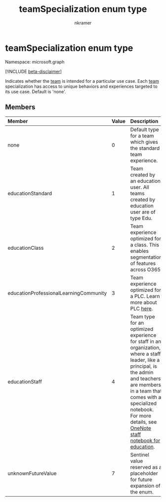 ﻿---
title: "teamSpecialization enum type"
description: "Describes the special use case for a team."
author: "nkramer"
localization_priority: Normal
ms.prod: "microsoft-teams"
doc_type: enumPageType
---

# teamSpecialization enum type

Namespace: microsoft.graph

[!INCLUDE [beta-disclaimer](../../includes/beta-disclaimer.md)]

Indicates whether the [team](../resources/team.md) is intended for a particular use case. Each [team](../resources/team.md) specialization has access to unique behaviors and experiences targeted to its use case. Default is 'none'.

## Members

| Member                                 | Value | Description                                                                                                                                                                                                                                                                                                 |
| :------------------------------------- | :---- | :---------------------------------------------------------------------------------------------------------------------------------------------------------------------------------------------------------------------------------------------------------------------------------------------------------- |
| none                                   | 0     | Default type for a team which gives the standard team experience.                                                                                                                                                                                                                                           |
| educationStandard                      | 1     | Team created by an education user. All teams created by education user are of type Edu.                                                                                                                                                                                                                     |
| educationClass                         | 2     | Team experience optimized for a class. This enables segmentation of features across O365.                                                                                                                                                                                                                   |
| educationProfessionalLearningCommunity | 3     | Team experience optimized for a PLC. Learn more about PLC [here](https://en.wikipedia.org/wiki/Professional_learning_community).                                                                                                                                                                            |
| educationStaff                         | 4     | Team type for an optimized experience for staff in an organization, where a staff leader, like a principal, is the admin and teachers are members in a team that comes with a specialized notebook. For more details, see [OneNote staff notebook for education](https://www.onenote.com/staffnotebookedu). |
| unknownFutureValue                     | 7     | Sentinel value reserved as a placeholder for future expansion of the enum.                                                                                                                                                                                                                                  |

